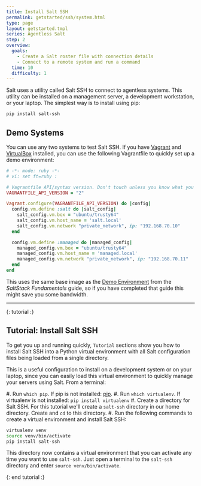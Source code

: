 ```yaml
---
title: Install Salt SSH
permalink: getstarted/ssh/system.html
type: page
layout: getstarted.tmpl
series: Agentless Salt
step: 2
overview:
  goals:
    - Create a Salt roster file with connection details
    - Connect to a remote system and run a command
  time: 10
  difficulty: 1
---
```


Salt uses a utility called Salt SSH to connect to agentless systems. This utility can be installed on
a management server, a development workstation, or your laptop. The simplest way is to install using pip:

```bash
pip install salt-ssh
```

## Demo Systems

You can use any two systems to test Salt SSH. If you have [Vagrant](https://www.vagrantup.com/) and [VirtualBox](https://www.virtualbox.org/wiki/Downloads) installed, you can use the following Vagrantfile to quickly set up a demo environment:

```ruby
# -*- mode: ruby -*-
# vi: set ft=ruby :

# Vagrantfile API/syntax version. Don't touch unless you know what you're doing!
VAGRANTFILE_API_VERSION = "2"

Vagrant.configure(VAGRANTFILE_API_VERSION) do |config|
  config.vm.define :salt do |salt_config|
    salt_config.vm.box = "ubuntu/trusty64"
    salt_config.vm.host_name = 'salt.local'
    salt_config.vm.network "private_network", ip: "192.168.70.10"
  end

  config.vm.define :managed do |managed_config|
    managed_config.vm.box = "ubuntu/trusty64"
    managed_config.vm.host_name = 'managed.local'
    managed_config.vm.network "private_network", ip: "192.168.70.11"
  end
end
```

This uses the same base image as the [Demo Environment](../fundamentals/) from the *SaltStack Fundamentals* guide, so if you have completed that guide this might save you some bandwidth. 

--------------

{: tutorial :}

## Tutorial: Install Salt SSH

To get you up and running quickly, `Tutorial` sections show you how to install Salt SSH into a Python virtual environment with all Salt configuration files being loaded from a single directory.

This is a useful configuration to install on a development system or on your laptop,
since you can easily load this virtual environment to quickly manage your
servers using Salt. From a terminal:

#. Run `which pip`. If pip is not installed: [pip](https://pip.pypa.io/en/stable/installing/#installing-with-get-pip-py).
#. Run `which virtualenv`. If virtualenv is not installed: `pip install virtualenv`
#. Create a directory for Salt SSH. For this tutorial we'll create a `salt-ssh` directory in our home directory. Create and `cd` to this directory.
#. Run the following commands to create a virtual environment and install Salt SSH:
```bash
virtualenv venv
source venv/bin/activate
pip install salt-ssh
```

This directory now contains a virtual environment that you can activate any time you want to use `salt-ssh`. Just
open a terminal to the `salt-ssh` directory and enter `source venv/bin/activate`.

{: end tutorial :}

